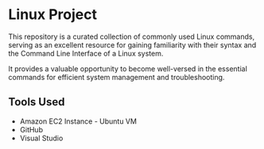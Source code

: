 # Linux Project 

This repository is a curated collection of commonly used Linux commands, serving as an excellent resource for gaining familiarity with their syntax and the Command Line Interface of a Linux system. 

It provides a valuable opportunity to become well-versed in the essential commands for efficient system management and troubleshooting.

## Tools Used
* Amazon EC2 Instance - Ubuntu VM
* GitHub
* Visual Studio
